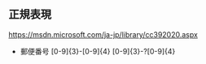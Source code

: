 ## 正規表現

https://msdn.microsoft.com/ja-jp/library/cc392020.aspx

* 郵便番号
[0-9]{3}-[0-9]{4}
[0-9]{3}-?[0-9]{4}
